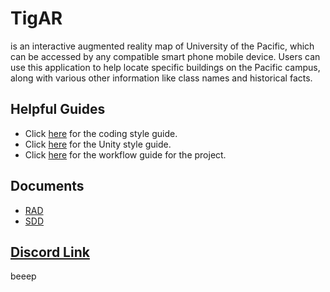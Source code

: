 # TigAR 
is an interactive augmented reality map of University of the Pacific, which can be accessed by any compatible smart phone mobile device. Users can use this application to help locate specific buildings on the Pacific campus, along with various other information like class names and historical facts.

## Helpful Guides
* Click [here](https://github.com/khcanniff/AR_UOP_Map/blob/master/Documentation/Guides/CodingStyle.md) for the coding style guide.
* Click [here](https://github.com/khcanniff/AR_UOP_Map/blob/master/Documentation/Guides/UnityStyleGuide.md) for the Unity style guide.
* Click [here](https://github.com/khcanniff/TigAR/blob/master/Documentation/Guides/Workflow.md) for the workflow guide for the project.

## Documents
* [RAD](https://docs.google.com/document/d/1U9FfWIM_y0-P6q1k5kZJPZqwBONfrOjIJ8YXSZ3PnvA/edit)
* [SDD](https://docs.google.com/document/d/13MRvZ90clPLA4qgz8SGXiIiAQiRTe22i6TnyBtVQvdQ/edit)

## [Discord Link](https://discordapp.com/channels/548010621212557313/548010621644439564)


beeep
